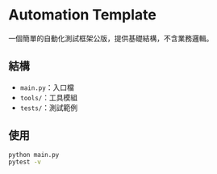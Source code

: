 # Automation Template

一個簡單的自動化測試框架公版，提供基礎結構，不含業務邏輯。

## 結構
- `main.py`：入口檔
- `tools/`：工具模組
- `tests/`：測試範例

## 使用
```bash
python main.py
pytest -v
